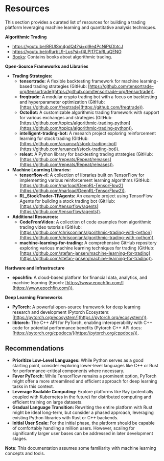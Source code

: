 # Resources

This section provides a curated list of resources for building a trading platform leveraging machine learning and quantitative analysis techniques.

**Algorithmic Trading**

- https://youtu.be/BRUlSm4gdQ4?si=gI9e4PcNiPkDbtcJ
- https://youtu.be/pRurbL9-Lus?si=f4LPI17CbRLuQENO
- [Books](./books/): Contains books about algorithmic trading.

**Open-Source Frameworks and Libraries**

- **Trading Strategies:**
  - **tensortrade:** A flexible backtesting framework for machine learning-based trading strategies (GitHub: [https://github.com/tensortrade-org/tensortrade](https://github.com/tensortrade-org/tensortrade)).
  - **freqtrade:** A modular crypto trading bot with a focus on backtesting and hyperparameter optimization (GitHub: [https://github.com/freqtrade](https://github.com/freqtrade)).
  - **OctoBot:** A customizable algorithmic trading framework with support for various exchanges and strategies (GitHub: [https://github.com/topics/algorithmic-trading-python](https://github.com/topics/algorithmic-trading-python)).
  - **intelligent-trading-bot:** A research project exploring reinforcement learning for stock trading (GitHub: [https://github.com/aruancaf/stock-trading-bot](https://github.com/aruancaf/stock-trading-bot)).
  - **releat:** A Python library for backtesting trading strategies (GitHub: [https://github.com/repeats/Repeat/releases](https://github.com/repeats/Repeat/releases)).
- **Machine Learning Libraries:**
  - **tensorflow-rl:** A collection of libraries built on TensorFlow for implementing various reinforcement learning algorithms (GitHub: [https://github.com/marload/DeepRL-TensorFlow2](https://github.com/marload/DeepRL-TensorFlow2)).
  - **RL_StockTrader-TFAgents:** An example project using TensorFlow Agents for building a stock trading bot (GitHub: [https://github.com/tensorflow/agents](https://github.com/tensorflow/agents)).
- **Additional Resources:**
  - **CodeFromVideo:** A collection of code examples from algorithmic trading video tutorials (GitHub: [https://github.com/chrisconlan/algorithmic-trading-with-python](https://github.com/chrisconlan/algorithmic-trading-with-python)).
  - **machine-learning-for-trading:** A comprehensive GitHub repository exploring various machine learning techniques for trading (GitHub: [https://github.com/stefan-jansen/machine-learning-for-trading](https://github.com/stefan-jansen/machine-learning-for-trading)).

**Hardware and Infrastructure**

- **epochfin:** A cloud-based platform for financial data, analytics, and machine learning (Epoch: [https://www.epochfin.com/](https://www.epochfin.com/)).

**Deep Learning Frameworks**

- **PyTorch:** A powerful open-source framework for deep learning research and development (Pytorch Ecosystem: [https://pytorch.org/ecosystem/](https://pytorch.org/ecosystem/)).
- **libtorch:** The C++ API for PyTorch, enabling interoperability with C++ code for potential performance benefits (Pytorch C++ API docs: [https://pytorch.org/cppdocs/](https://pytorch.org/cppdocs/)).

## Recommendations

- **Prioritize Low-Level Languages:** While Python serves as a good starting point, consider exploring lower-level languages like C++ or Rust for performance-critical components where necessary.
- **Favor PyTorch:** While TensorFlow remains a prominent option, PyTorch might offer a more streamlined and efficient approach for deep learning tasks in this context.
- **Leverage Scalable Computing:** Explore platforms like Ray (potentially coupled with Kubernetes in the future) for distributed computing and efficient training on large datasets.
- **Gradual Language Transition:** Rewriting the entire platform with Rust might be ideal long-term, but consider a phased approach, leveraging existing Python libraries with Rust or C++ backends.
- **Initial User Scale:** For the initial phase, the platform should be capable of comfortably handling a million users. However, scaling for significantly larger user bases can be addressed in later development stages.

**Note:** This documentation assumes some familiarity with machine learning concepts and tools.

